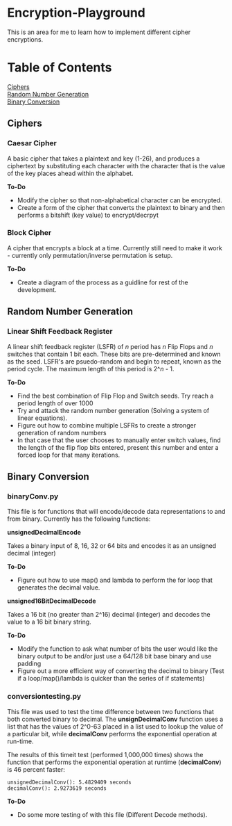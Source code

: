 # Encryption-Playground

This is an area for me to learn how to implement different cipher encryptions. 

# Table of Contents
<a href="#ciphers">Ciphers</a>
<br>
<a href="#random-number-generation">Random Number Generation</a>
<br>
<a href="#binary-conversion">Binary Conversion</a>


## Ciphers

### Caesar Cipher

A basic cipher that takes a plaintext and key (1-26), and produces a ciphertext by substituting each character with the character that is the value of the key places ahead within the alphabet. 

**To-Do**
- Modify the cipher so that non-alphabetical character can be encrypted.
- Create a form of the cipher that converts the plaintext to binary and then performs a bitshift (key value) to encrypt/decrpyt

### Block Cipher 

A cipher that encrypts a block at a time. Currently still need to make it work - currently only permutation/inverse permutation is setup.

**To-Do**
- Create a diagram of the process as a guidline for rest of the development.


## Random Number Generation

### Linear Shift Feedback Register
A linear shift feedback register (LSFR) of *n* period has *n* Flip Flops and *n* switches that contain 1 bit each. These bits are pre-determined and known as the seed. LSFR's are psuedo-random and begin to repeat, known as the period cycle. The maximum length of this period is 2^*n* - 1. 

**To-Do**
- Find the best combination of Flip Flop and Switch seeds. Try reach a period length of over 1000
- Try and attack the random number generation (Solving a system of linear equations).
- Figure out how to combine multiple LSFRs to create a stronger generation of random numbers
- In that case that the user chooses to manually enter switch values, find the length of the flip flop bits entered, present this number and enter a forced loop for that many iterations. 


## Binary Conversion

### binaryConv.py

This file is for functions that will encode/decode data representations to and from binary. Currently has the following functions:

**unsignedDecimalEncode**

Takes a binary input of 8, 16, 32 or 64 bits and encodes it as an unsigned decimal (integer)

**To-Do**
- Figure out how to use map() and lambda to perform the for loop that generates the decimal value.

**unsigned16BitDecimalDecode**

Takes a 16 bit (no greater than 2^16) decimal (integer) and decodes the value to a 16 bit binary string.

**To-Do**
- Modify the function to ask what number of bits the user would like the binary output to be and/or just use a 64/128 bit base binary and use padding
- Figure out a more efficient way of converting the decimal to binary (Test if a loop/map()/lambda is quicker than the series of if statements)


### conversiontesting.py

This file was used to test the time difference between two functions that both converted binary to decimal. The **unsignDecimalConv** function uses a list that has the values of 2^0-63 placed in a list used to lookup the value of a particular bit, while **decimalConv** performs the exponential operation at run-time.

The results of this timeit test (performed 1,000,000 times) shows the function that performs the exponential operation at runtime (**decimalConv**) is 46 percent faster:
```
unsignedDecimalConv(): 5.4829409 seconds
decimalConv(): 2.9273619 seconds
```

**To-Do**
- Do some more testing of with this file (Different Decode methods).



